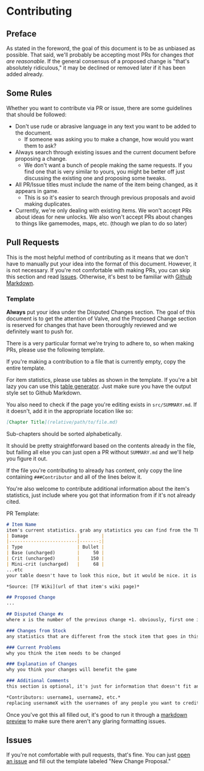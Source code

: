 # Contributing

## Preface
As stated in the foreword, the goal of this document is to be as unbiased as possible. That said, we'll probably be accepting most PRs for changes *that are reasonable*. If the general consensus of a proposed change is "that's absolutely ridiculous," it may be declined or removed later if it has been added already.

## Some Rules
Whether you want to contribute via PR or issue, there are some guidelines that should be followed:
* Don't use rude or abrasive language in any text you want to be added to the document. 
    * If someone was asking you to make a change, how would you want them to ask?
* Always search through existing issues and the current document before proposing a change.
    * We don't want a bunch of people making the same requests. If you find one that is very similar to yours, you might be better off just discussing the existing one and proposing some tweaks.
* All PR/Issue titles must include the name of the item being changed, as it appears in game.
    * This is so it's easier to search through previous proposals and avoid making duplicates.
* Currently, we're only dealing with existing items. We won't accept PRs about ideas for new unlocks. We also won't accept PRs about changes to things like gamemodes, maps, etc. (though we plan to do so later)

## Pull Requests

This is the most helpful method of contributing as it means that we don't have to manually put your idea into the format of this document. However, it is not necessary. If you're not comfortable with making PRs, you can skip this section and read [Issues](#issues). Otherwise, it's best to be familiar with [Github Markdown](https://guides.github.com/pdfs/markdown-cheatsheet-online.pdf).

### Template

**Always** put your idea under the Disputed Changes section. The goal of this document is to get the attention of Valve, and the Proposed Change section is reserved for changes that have been thoroughly reviewed and we definitely want to push for.

There is a very particular format we're trying to adhere to, so when making PRs, please use the following template.

If you're making a contribution to a file that is currently empty, copy the entire template.

For item statistics, please use tables as shown in the template. If you're a bit lazy you can use this [table generator](https://ozh.github.io/ascii-tables/). Just make sure you have the output style set to Github Markdown.

You also need to check if the page you're editing exists in `src/SUMMARY.md`. If it doesn't, add it in the appropriate location like so:
```markdown
[Chapter Title](relative/path/to/file.md)
```
Sub-chapters should be sorted alphabetically.

It should be pretty straightforward based on the contents already in the file, but failing all else you can just open a PR without `SUMMARY.md` and we'll help you figure it out.

If the file you're contributing to already has content, only copy the line containing `###Contributor` and all of the lines below it.

You're also welcome to contribute additional information about the item's statistics, just include where you got that information from if it's not already cited.

PR Template:
```markdown
# Item Name
item's current statistics. grab any statistics you can find from the TF wiki, like so:
| Damage                  |        |
|-------------------------|-------:|
| Type                    | Bullet |
| Base (uncharged)        |     50 |
| Crit (uncharged)        |    150 |
| Mini-crit (uncharged)   |     68 |
...etc
your table doesn't have to look this nice, but it would be nice. it is much easier if you use a table generator like the one linked above

*Source: [TF Wiki](url of that item's wiki page)*

## Proposed Change
...

## Disputed Change #x
where x is the number of the previous change +1. obviously, first one is #1.

### Changes from Stock
any statistics that are different from the stock item that goes in this slot. NOT changes from the item's current state if it is non-stock.

### Current Problems
why you think the item needs to be changed

### Explanation of Changes
why you think your changes will benefit the game

### Additional Comments
this section is optional, it's just for information that doesn't fit anywhere else.

*Contributors: username1, username2, etc.*
replacing usernameX with the usernames of any people you want to credit for the idea, including yourself.
```
Once you've got this all filled out, it's good to run it through a [markdown preview](https://jbt.github.io/markdown-editor/) to make sure there aren't any glaring formatting issues.

## Issues

If you're not comfortable with pull requests, that's fine. You can just [open an issue](https://github.com/balancetf/balancetf/issues/new/choose) and fill out the template labeled "New Change Proposal."

